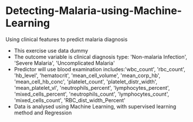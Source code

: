 # Detecting-Malaria-using-Machine-Learning
Using clinical features to predict malaria diagnosis

- This exercise use data dummy
- The outcome variable is clinical diagnosis type: 'Non-malaria Infection', 'Severe Malaria', 'Uncomplicated Malaria'
- Predictor will use blood examination includes:'wbc_count', 'rbc_count', 'hb_level',
       'hematocrit', 'mean_cell_volume', 'mean_corp_hb', 'mean_cell_hb_conc',
       'platelet_count', 'platelet_distr_width', 'mean_platelet_vl',
       'neutrophils_percent', 'lymphocytes_percent', 'mixed_cells_percent',
       'neutrophils_count', 'lymphocytes_count', 'mixed_cells_count',
       'RBC_dist_width_Percent'
- Data is analysed using Machine Learning, with supervised learning method and Regression
